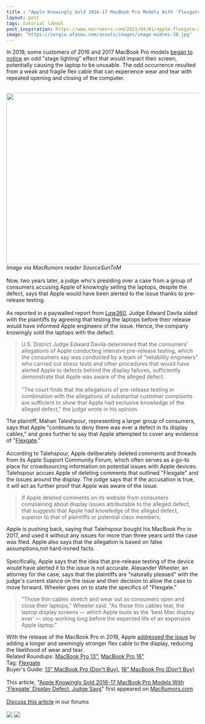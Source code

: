```yaml
---
title : "Apple Knowingly Sold 2016-17 MacBook Pro Models With 'Flexgate' Display Defect, Judge Says"
layout: post
tags: tutorial labnol
post_inspiration: https://www.macrumors.com/2021/04/01/apple-flexgate-macbook-pro-models-court/
image: "https://sergio.afanou.com/assets/images/image-midres-38.jpg"
---
```


In 2019, some customers of 2016 and 2017 MacBook Pro models <a href="https://www.macrumors.com/guide/flexgate-macbook-pro-display-issue/">began to notice</a> an odd "stage lighting" effect that would impact their screen, potentially causing the laptop to be unusable. The odd occurrence resulted from a weak and fragile flex cable that can experience wear and tear with repeated opening and closing of the computer.
<br/>
 
<br/>
<img src="https://images.macrumors.com/article-new/2019/01/macbook-pro-flexgate.jpg" alt="" width="800" height="449" class="aligncenter size-full wp-image-676041" /><div class="center-wrap"><em>Image via MacRumors reader SourceSunToM</em></div>
<br/>
Now, two years later, a judge who's presiding over a case from a group of consumers accusing Apple of knowingly selling the laptops, despite the defect, says that Apple would have been alerted to the issue thanks to pre-release testing. 
<br/>

<br/>
As reported in a paywalled report from <em><a href="https://www.law360.com/articles/1370714/apple-must-face-trimmed-defective-laptop-display-suit">Law360</a></em>, Judge Edward Davila sided with the plaintiffs by agreeing that testing the laptops before their release would have informed Apple engineers of the issue. Hence, the company knowingly sold the laptops with the defect.
<br/>
<blockquote>U.S. District Judge Edward Davila determined that the consumers' allegations of Apple conducting intensive pre-release testing, which the consumers say was conducted by a team of "reliability engineers" who carried out stress tests and other procedures that would have alerted Apple to defects behind the display failures, sufficiently demonstrate that Apple was aware of the alleged defect.
<br/>

<br/>
"The court finds that the allegations of pre-release testing in combination with the allegations of substantial customer complaints are sufficient to show that Apple had exclusive knowledge of the alleged defect," the judge wrote in his opinion.</blockquote>The plaintiff, Mahan Taleshpour, representing a larger group of consumers, says that Apple "continues to deny there was ever a defect in its display cables," and goes further to say that Apple attempted to cover any evidence of "<a href="https://www.macrumors.com/guide/flexgate-macbook-pro-display-issue/">Flexgate</a>."
<br/>

<br/>
According to Talehspour, Apple deliberately deleted comments and threads from its Apple Support Community Forum, which often serves as a go-to place for crowdsourcing information on potential issues with Apple devices. Talehspour accues Apple of deleting comments that outlined "‌&zwnj;Flexgate&zwnj;‌" and the issues around the display. The judge says that if the accusation is true, it will act as further proof that Apple was aware of the issue.
<br/>
<blockquote>If Apple deleted comments on its website from consumers complaining about display issues attributable to the alleged defect, that suggests that Apple had knowledge of the alleged defect, superior to that of plaintiffs or potential class members.</blockquote>Apple is pushing back, saying that Talehspour bought his MacBook Pro in 2017, and used it without any issues for more than three years until the case was filed. Apple also says that the allegation is based on false assumptions,not hard-ironed facts.
<br/>

<br/>
Specifically, Apple says that the idea that pre-release testing of the device would have alerted it to the issue is not accurate. Alexander Wheeler, an attorney for the case, says that the plaintiffs are "naturally pleased" with the judge's current stance on the issue and their decision to allow the case to move forward. Wheeler goes on to state the specifics of "&zwnj;Flexgate&zwnj;."
<br/>
<blockquote>"Those thin cables stretch and wear out as consumers open and close their laptops," Wheeler said. "As those thin cables tear, the laptop display screens — which Apple touts as the 'best Mac display ever' — stop working long before the expected life of an expensive Apple laptop."</blockquote>With the release of the MacBook Pro in 2018, Apple <a href="https://www.macrumors.com/2019/03/05/apple-flexgate-possible-fix/">addressed the issue</a> by adding a longer and seemingly stronger flex cable to the display, reducing the likelihood of wear and tear. <div class="linkback">Related Roundups: <a href="https://www.macrumors.com/roundup/macbook-pro-13/">MacBook Pro 13"</a>, <a href="https://www.macrumors.com/roundup/macbook-pro/">MacBook Pro 16"</a></div><div class="linkback">Tag: <a href="https://www.macrumors.com/guide/flexgate/">Flexgate</a></div><div class="linkback">Buyer's Guide: <a href="https://buyersguide.macrumors.com/#MacBook_Pro_13">13" MacBook Pro (Don't Buy)</a>, <a href="https://buyersguide.macrumors.com/#MacBook_Pro_16">16" MacBook Pro (Don't Buy)</a></div><br/>This article, &quot;<a href="https://www.macrumors.com/2021/04/01/apple-flexgate-macbook-pro-models-court/">Apple Knowingly Sold 2016-17 MacBook Pro Models With &#039;Flexgate&#039; Display Defect, Judge Says</a>&quot; first appeared on <a href="https://www.macrumors.com">MacRumors.com</a><br/><br/><a href="https://forums.macrumors.com/threads/apple-knowingly-sold-2016-17-macbook-pro-models-with-flexgate-display-defect-judge-says.2290297/">Discuss this article</a> in our forums<br/><br/><div class="feedflare">
<a href="http://feeds.macrumors.com/~ff/MacRumors-All?a=YDKGlX8whHk:M9HorlCi-AI:6W8y8wAjSf4"><img src="http://feeds.feedburner.com/~ff/MacRumors-All?d=6W8y8wAjSf4" border="0"></img></a> <a href="http://feeds.macrumors.com/~ff/MacRumors-All?a=YDKGlX8whHk:M9HorlCi-AI:qj6IDK7rITs"><img src="http://feeds.feedburner.com/~ff/MacRumors-All?d=qj6IDK7rITs" border="0"></img></a>
</div><img src="http://feeds.feedburner.com/~r/MacRumors-All/~4/YDKGlX8whHk" height="1" width="1" alt=""/>